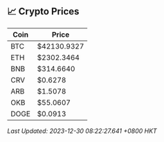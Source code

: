 ## 📈 Crypto Prices

| Coin | Price |
| ---- | ----- |
| BTC | $42130.9327 |
| ETH | $2302.3464 |
| BNB | $314.6640 |
| CRV | $0.6278 |
| ARB | $1.5078 |
| OKB | $55.0607 |
| DOGE | $0.0913 |

_Last Updated: 2023-12-30 08:22:27.641 +0800 HKT_